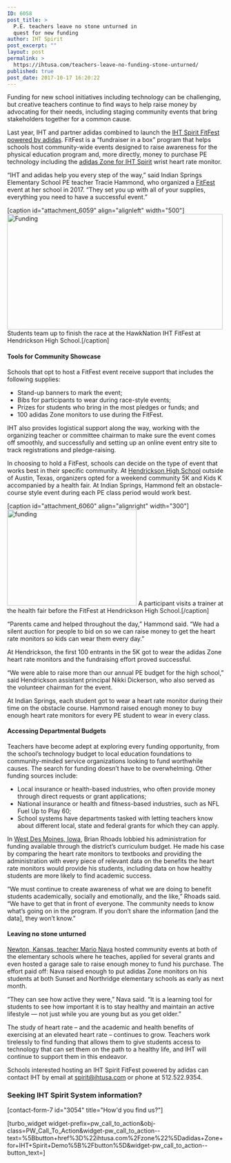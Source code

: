 ```yaml
---
ID: 6058
post_title: >
  P.E. teachers leave no stone unturned in
  quest for new funding
author: IHT Spirit
post_excerpt: ""
layout: post
permalink: >
  https://ihtusa.com/teachers-leave-no-funding-stone-unturned/
published: true
post_date: 2017-10-17 16:20:22
---
```

<span style="font-weight: 400;">Funding for new school initiatives including technology can be challenging, but creative teachers continue to find ways to help raise money by advocating for their needs, including staging community events that bring stakeholders together for a common cause.</span>

<span style="font-weight: 400;">Last year, IHT and partner adidas combined to launch the </span><a href="http://ihtusa.com/fitfest" target="_blank" rel="nofollow noopener"><span style="font-weight: 400;">IHT Spirit FitFest powered by adidas</span></a><span style="font-weight: 400;">. FitFest is a “fundraiser in a box” program that helps schools host community-wide events designed to raise awareness for the physical education program and, more directly, money to purchase PE technology including the </span><a href="http://ihtusa.com/zone" target="_blank" rel="nofollow noopener"><span style="font-weight: 400;">adidas Zone for IHT Spirit</span></a><span style="font-weight: 400;"> wrist heart rate monitor. </span>

<span style="font-weight: 400;">“IHT and adidas help you every step of the way,” said Indian Springs Elementary School PE teacher Tracie Hammond, who organized a </span><a href="https://ihtusa.com/hendrickson-hosts-fitfest-fundraiser/" target="_blank" rel="nofollow noopener"><span style="font-weight: 400;">FitFest</span></a><span style="font-weight: 400;"> event at her school in 2017. “They set you up with all of your supplies, everything you need to have a successful event.”</span><!--more-->

[caption id="attachment_6059" align="alignleft" width="500"]<a href="https://ihtusa.com/wp-content/uploads/2017/10/Fitfest-blog2.jpg"><img class="wp-image-6059" src="https://ihtusa.com/wp-content/uploads/2017/10/Fitfest-blog2-300x161.jpg" alt="Funding" width="500" height="268" /></a> Students team up to finish the race at the HawkNation IHT FitFest at Hendrickson High School.[/caption]
<h4><b>Tools for Community Showcase</b></h4>
<span style="font-weight: 400;">Schools that opt to host a FitFest event receive support that includes the following supplies:</span>
<ul>
 	<li><span style="font-weight: 400;">Stand-up banners to mark the event;</span></li>
 	<li><span style="font-weight: 400;">Bibs for participants to wear during race-style events;</span></li>
 	<li><span style="font-weight: 400;">Prizes for students who bring in the most pledges or funds; and </span></li>
 	<li><span style="font-weight: 400;">100 adidas Zone monitors to use during the FitFest. </span></li>
</ul>
<span style="font-weight: 400;">IHT also provides logistical support along the way, working with the organizing teacher or committee chairman to make sure the event comes off smoothly, and successfully and setting up an online event entry site to track registrations and pledge-raising.</span>

<span style="font-weight: 400;">In choosing to hold a FitFest, schools can decide on the type of event that works best in their specific community. At </span><a href="https://ihtusa.com/hendrickson-hosts-fitfest-fundraiser/" target="_blank" rel="nofollow noopener"><span style="font-weight: 400;">Hendrickson High School</span></a><span style="font-weight: 400;"> outside of Austin, Texas, organizers opted for a weekend community 5K and Kids K accompanied by a health fair. At Indian Springs, Hammond felt an obstacle-course style event during each PE class period would work best.</span>

[caption id="attachment_6060" align="alignright" width="300"]<a href="https://ihtusa.com/wp-content/uploads/2017/10/Fitfest-blog4.jpg"><img class="wp-image-6060 size-medium" src="https://ihtusa.com/wp-content/uploads/2017/10/Fitfest-blog4-300x223.jpg" alt="funding" width="300" height="223" /></a> A participant visits a trainer at the health fair before the FitFest at Hendrickson High School.[/caption]

<span style="font-weight: 400;">“Parents came and helped throughout the day,” Hammond said. “We had a silent auction for people to bid on so we can raise money to get the heart rate monitors so kids can wear them every day.”</span>

<span style="font-weight: 400;">At Hendrickson, the first 100 entrants in the 5K got to wear the adidas Zone heart rate monitors and the fundraising effort proved successful.</span>

<span style="font-weight: 400;">“We were able to raise more than our annual PE budget for the high school,” said Hendrickson assistant principal Nikki Dickerson, who also served as the volunteer chairman for the event. </span>

<span style="font-weight: 400;">At Indian Springs, each student got to wear a heart rate monitor during their time on the obstacle course. Hammond raised enough money to buy enough heart rate monitors for every PE student to wear in every class.</span>
<h4><b>Accessing Departmental Budgets</b></h4>
<span style="font-weight: 400;">Teachers have become adept at exploring every funding opportunity, from the school’s technology budget to local education foundations to community-minded service organizations looking to fund worthwhile causes. The search for funding doesn’t have to be overwhelming. Other funding sources include:</span>
<ul>
 	<li style="font-weight: 400;"><span style="font-weight: 400;">Local insurance or health-based industries, who often provide money through direct requests or grant applications;</span></li>
 	<li style="font-weight: 400;"><span style="font-weight: 400;">National insurance or health and fitness-based industries, such as NFL Fuel Up to Play 60;</span></li>
 	<li style="font-weight: 400;"><span style="font-weight: 400;">School systems have departments tasked with letting teachers know about different local, state and federal grants for which they can apply. </span></li>
</ul>
<span style="font-weight: 400;">In </span><a href="https://ihtusa.com/west-des-moines-schools-switch-heart-rate-technology/" target="_blank" rel="nofollow noopener"><span style="font-weight: 400;">West Des Moines, Iowa</span></a><span style="font-weight: 400;">, Brian Rhoads lobbied his administration for funding available through the district’s curriculum budget. He made his case by comparing the heart rate monitors to textbooks and providing the administration with every piece of relevant data on the benefits the heart rate monitors would provide his students, including data on how healthy students are more likely to find academic success.</span>

<span style="font-weight: 400;">“We must continue to create awareness of what we are doing to benefit students academically, socially and emotionally, and the like,” Rhoads said. “We have to get that in front of everyone. The community needs to know what’s going on in the program. If you don’t share the information [and the data], they won’t know.”</span>
<h4><b>Leaving no stone unturned </b></h4>
<a href="http://www.thekansan.com/news/20171006/elementaries-to-add-tech-to-pe" target="_blank" rel="nofollow noopener"><span style="font-weight: 400;">Newton, Kansas, teacher Mario Nava</span></a><span style="font-weight: 400;"> hosted community events at both of the elementary schools where he teaches, applied for several grants and even hosted a garage sale to raise enough money to fund his purchase. The effort paid off: Nava raised enough to put adidas Zone monitors on his students at both Sunset and Northridge elementary schools as early as next month.</span>

<span style="font-weight: 400;">“They can see how active they were,” Nava said. “It is a learning tool for students to see how important it is to stay healthy and maintain an active lifestyle — not just while you are young but as you get older.”</span>

<span style="font-weight: 400;">The study of heart rate – and the academic and health benefits of exercising at an elevated heart rate – continues to grow. Teachers work tirelessly to find funding that allows them to give students access to technology that can set them on the path to a healthy life, and IHT will continue to support them in this endeavor.</span>

<span style="font-weight: 400;">Schools interested hosting an IHT Spirit FitFest powered by adidas can contact IHT by email at </span><a href="mailto:spirit@ihtusa.com"><span style="font-weight: 400;">spirit@ihtusa.com</span></a><span style="font-weight: 400;"> or phone at 512.522.9354.</span>
<h3 class="article-newsletter-signup">Seeking IHT Spirit System information?</h3>
<p class="article-newsletter-signup">[contact-form-7 id="3054" title="How'd you find us?"]</p>
[turbo_widget widget-prefix=pw_call_to_action&obj-class=PW_Call_To_Action&widget-pw_call_to_action--text=%5Bbutton+href%3D%22ihtusa.com%2Fzone%22%5Dadidas+Zone+for+IHT+Spirit+Demo%5B%2Fbutton%5D&widget-pw_call_to_action--button_text=]